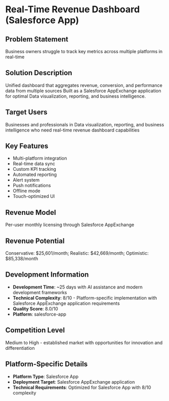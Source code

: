 # Real-Time Revenue Dashboard (Salesforce App)

## Problem Statement
Business owners struggle to track key metrics across multiple platforms in real-time

## Solution Description
Unified dashboard that aggregates revenue, conversion, and performance data from multiple sources Built as a Salesforce AppExchange application for optimal Data visualization, reporting, and business intelligence.

## Target Users
Businesses and professionals in Data visualization, reporting, and business intelligence who need real-time revenue dashboard capabilities

## Key Features
- Multi-platform integration
- Real-time data sync
- Custom KPI tracking
- Automated reporting
- Alert system
- Push notifications
- Offline mode
- Touch-optimized UI

## Revenue Model
Per-user monthly licensing through Salesforce AppExchange

## Revenue Potential
Conservative: $25,601/month; Realistic: $42,669/month; Optimistic: $85,338/month

## Development Information
- **Development Time**: ~25 days with AI assistance and modern development frameworks
- **Technical Complexity**: 8/10 - Platform-specific implementation with Salesforce AppExchange application requirements
- **Quality Score**: 8.0/10
- **Platform**: salesforce-app

## Competition Level
Medium to High - established market with opportunities for innovation and differentiation

## Platform-Specific Details
- **Platform Type**: Salesforce App
- **Deployment Target**: Salesforce AppExchange application
- **Technical Requirements**: Optimized for Salesforce App with 8/10 complexity
